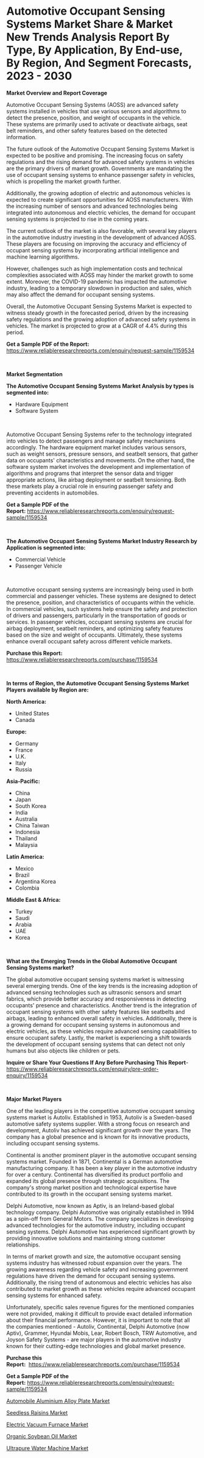 <p><h1>Automotive Occupant Sensing Systems Market Share & Market New Trends Analysis Report By Type, By Application, By End-use, By Region, And Segment Forecasts, 2023 - 2030</h1></p><p><strong>Market Overview and Report Coverage</strong></p>
<p><p>Automotive Occupant Sensing Systems (AOSS) are advanced safety systems installed in vehicles that use various sensors and algorithms to detect the presence, position, and weight of occupants in the vehicle. These systems are primarily used to activate or deactivate airbags, seat belt reminders, and other safety features based on the detected information.</p><p>The future outlook of the Automotive Occupant Sensing Systems Market is expected to be positive and promising. The increasing focus on safety regulations and the rising demand for advanced safety systems in vehicles are the primary drivers of market growth. Governments are mandating the use of occupant sensing systems to enhance passenger safety in vehicles, which is propelling the market growth further.</p><p>Additionally, the growing adoption of electric and autonomous vehicles is expected to create significant opportunities for AOSS manufacturers. With the increasing number of sensors and advanced technologies being integrated into autonomous and electric vehicles, the demand for occupant sensing systems is projected to rise in the coming years.</p><p>The current outlook of the market is also favorable, with several key players in the automotive industry investing in the development of advanced AOSS. These players are focusing on improving the accuracy and efficiency of occupant sensing systems by incorporating artificial intelligence and machine learning algorithms.</p><p>However, challenges such as high implementation costs and technical complexities associated with AOSS may hinder the market growth to some extent. Moreover, the COVID-19 pandemic has impacted the automotive industry, leading to a temporary slowdown in production and sales, which may also affect the demand for occupant sensing systems.</p><p>Overall, the Automotive Occupant Sensing Systems Market is expected to witness steady growth in the forecasted period, driven by the increasing safety regulations and the growing adoption of advanced safety systems in vehicles. The market is projected to grow at a CAGR of 4.4% during this period.</p></p>
<p><strong>Get a Sample PDF of the Report:</strong> <a href="https://www.reliableresearchreports.com/enquiry/request-sample/1159534">https://www.reliableresearchreports.com/enquiry/request-sample/1159534</a></p>
<p>&nbsp;</p>
<p><strong>Market Segmentation</strong></p>
<p><strong>The Automotive Occupant Sensing Systems Market Analysis by types is segmented into:</strong></p>
<p><ul><li>Hardware Equipment</li><li>Software System</li></ul></p>
<p>&nbsp;</p>
<p><p>Automotive Occupant Sensing Systems refer to the technology integrated into vehicles to detect passengers and manage safety mechanisms accordingly. The hardware equipment market includes various sensors, such as weight sensors, pressure sensors, and seatbelt sensors, that gather data on occupants' characteristics and movements. On the other hand, the software system market involves the development and implementation of algorithms and programs that interpret the sensor data and trigger appropriate actions, like airbag deployment or seatbelt tensioning. Both these markets play a crucial role in ensuring passenger safety and preventing accidents in automobiles.</p></p>
<p><strong>Get a Sample PDF of the Report:</strong>&nbsp;<a href="https://www.reliableresearchreports.com/enquiry/request-sample/1159534">https://www.reliableresearchreports.com/enquiry/request-sample/1159534</a></p>
<p>&nbsp;</p>
<p><strong>The Automotive Occupant Sensing Systems Market Industry Research by Application is segmented into:</strong></p>
<p><ul><li>Commercial Vehicle</li><li>Passenger Vehicle</li></ul></p>
<p>&nbsp;</p>
<p><p>Automotive occupant sensing systems are increasingly being used in both commercial and passenger vehicles. These systems are designed to detect the presence, position, and characteristics of occupants within the vehicle. In commercial vehicles, such systems help ensure the safety and protection of drivers and passengers, particularly in the transportation of goods or services. In passenger vehicles, occupant sensing systems are crucial for airbag deployment, seatbelt reminders, and optimizing safety features based on the size and weight of occupants. Ultimately, these systems enhance overall occupant safety across different vehicle markets.</p></p>
<p><strong>Purchase this Report:</strong>&nbsp; <a href="https://www.reliableresearchreports.com/purchase/1159534">https://www.reliableresearchreports.com/purchase/1159534</a></p>
<p>&nbsp;</p>
<p><strong>In terms of Region, the Automotive Occupant Sensing Systems Market Players available by Region are:</strong></p>
<p>
    <p> <strong> North America: </strong>
        <ul>
            <li>United States</li>
            <li>Canada</li>
        </ul>
        </p> 
    <p> <strong> Europe: </strong>
        <ul>
            <li>Germany</li>
            <li>France</li>
            <li>U.K.</li>
            <li>Italy</li>
            <li>Russia</li>
        </ul>
        </p> 
    <p> <strong> Asia-Pacific: </strong>
        <ul>
            <li>China</li>
            <li>Japan</li>
            <li>South Korea</li>
            <li>India</li>
            <li>Australia</li>
            <li>China Taiwan</li>
            <li>Indonesia</li>
            <li>Thailand</li>
            <li>Malaysia</li>
        </ul>
        </p> 
    <p> <strong> Latin America: </strong>
        <ul>
            <li>Mexico</li>
            <li>Brazil</li>
            <li>Argentina Korea</li>
            <li>Colombia</li>
        </ul>
        </p> 
    <p> <strong> Middle East & Africa: </strong>
        <ul>
            <li>Turkey</li>
            <li>Saudi</li>
            <li>Arabia</li>
            <li>UAE</li>
            <li>Korea</li>
        </ul>
    </p>
    </p>
<p>&nbsp;</p>
<p><strong>What are the Emerging Trends in the Global Automotive Occupant Sensing Systems market?</strong></p>
<p><p>The global automotive occupant sensing systems market is witnessing several emerging trends. One of the key trends is the increasing adoption of advanced sensing technologies such as ultrasonic sensors and smart fabrics, which provide better accuracy and responsiveness in detecting occupants' presence and characteristics. Another trend is the integration of occupant sensing systems with other safety features like seatbelts and airbags, leading to enhanced overall safety in vehicles. Additionally, there is a growing demand for occupant sensing systems in autonomous and electric vehicles, as these vehicles require advanced sensing capabilities to ensure occupant safety. Lastly, the market is experiencing a shift towards the development of occupant sensing systems that can detect not only humans but also objects like children or pets.</p></p>
<p><strong>Inquire or Share Your Questions If Any Before Purchasing This Report</strong>- <a href="https://www.reliableresearchreports.com/enquiry/pre-order-enquiry/1159534">https://www.reliableresearchreports.com/enquiry/pre-order-enquiry/1159534</a></p>
<p>&nbsp;</p>
<p><strong>Major Market Players</strong></p>
<p><p>One of the leading players in the competitive automotive occupant sensing systems market is Autoliv. Established in 1953, Autoliv is a Sweden-based automotive safety systems supplier. With a strong focus on research and development, Autoliv has achieved significant growth over the years. The company has a global presence and is known for its innovative products, including occupant sensing systems.</p><p>Continental is another prominent player in the automotive occupant sensing systems market. Founded in 1871, Continental is a German automotive manufacturing company. It has been a key player in the automotive industry for over a century. Continental has diversified its product portfolio and expanded its global presence through strategic acquisitions. The company's strong market position and technological expertise have contributed to its growth in the occupant sensing systems market.</p><p>Delphi Automotive, now known as Aptiv, is an Ireland-based global technology company. Delphi Automotive was originally established in 1994 as a spin-off from General Motors. The company specializes in developing advanced technologies for the automotive industry, including occupant sensing systems. Delphi Automotive has experienced significant growth by providing innovative solutions and maintaining strong customer relationships.</p><p>In terms of market growth and size, the automotive occupant sensing systems industry has witnessed robust expansion over the years. The growing awareness regarding vehicle safety and increasing government regulations have driven the demand for occupant sensing systems. Additionally, the rising trend of autonomous and electric vehicles has also contributed to market growth as these vehicles require advanced occupant sensing systems for enhanced safety.</p><p>Unfortunately, specific sales revenue figures for the mentioned companies were not provided, making it difficult to provide exact detailed information about their financial performance. However, it is important to note that all the companies mentioned - Autoliv, Continental, Delphi Automotive (now Aptiv), Grammer, Hyundai Mobis, Lear, Robert Bosch, TRW Automotive, and Joyson Safety Systems - are major players in the automotive industry known for their cutting-edge technologies and global market presence.</p></p>
<p><strong>Purchase this Report:</strong>&nbsp;&nbsp;<a href="https://www.reliableresearchreports.com/purchase/1159534">https://www.reliableresearchreports.com/purchase/1159534</a></p>
<p></p>
<p><strong>Get a Sample PDF of the Report:</strong>&nbsp;<a href="https://www.reliableresearchreports.com/enquiry/request-sample/1159534">https://www.reliableresearchreports.com/enquiry/request-sample/1159534</a></p>
<p><p><a href="https://github.com/ChiragRP21/Market-Research-Report-List-1/blob/main/automobile-aluminium-alloy-plate-market.md">Automobile Aluminium Alloy Plate Market</a></p><p><a href="https://www.linkedin.com/pulse/seedless-raisins-market-size-share-global-analysis-report-2023-0fylf/">Seedless Raisins Market</a></p><p><a href="https://github.com/Chiragrp22/Market-Research-Report-List-1/blob/main/electric-vacuum-furnace-market.md">Electric Vacuum Furnace Market</a></p><p><a href="https://www.linkedin.com/pulse/organic-soybean-oil-market-research-report-provides-thorough-tsdrf/">Organic Soybean Oil Market</a></p><p><a href="https://medium.com/@v8581137/ultrapure-water-machine-market-size-growth-forecast-2023-2030-f6da55a62cee">Ultrapure Water Machine Market</a></p></p>
